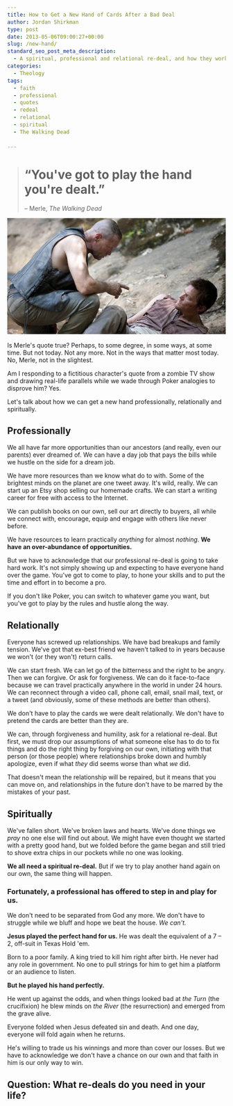 ```yaml
---
title: How to Get a New Hand of Cards After a Bad Deal
author: Jordan Shirkman
type: post
date: 2013-05-06T09:00:27+00:00
slug: /new-hand/
standard_seo_post_meta_description:
  - A spiritual, professional and relational re-deal, and how they work.
categories:
  - Theology
tags:
  - faith
  - professional
  - quotes
  - redeal
  - relational
  - spiritual
  - The Walking Dead

---
```

> # &#8220;You've got to play the hand you're dealt.&#8221;  
> &#8211; Merle, _The Walking Dead_

[![Image](/static/images/Merle-and-Darryl.jpeg)](https://jshirk.com/blog/new-hand)

Is Merle's quote true? Perhaps, to some degree, in some ways, at some time. But not today. Not any more. Not in the ways that matter most today. No, Merle, not in the slightest.

Am I responding to a fictitious character's quote from a zombie TV show and drawing real-life parallels while we wade through Poker analogies to disprove him? Yes.

Let's talk about how we can get a new hand professionally, relationally and spiritually.<!--more-->

## Professionally

We all have far more opportunities than our ancestors (and really, even our parents) ever dreamed of. We can have a day job that pays the bills while we hustle on the side for a dream job.

We have more resources than we know what do to with. Some of the brightest minds on the planet are one tweet away. It's wild, really. We can start up an Etsy shop selling our homemade crafts. We can start a writing career for free with access to the Internet.

We can publish books on our own, sell our art directly to buyers, all while we connect with, encourage, equip and engage with others like never before.

We have resources to learn practically _anything_ for almost _nothing_. **We have an over-abundance of opportunities.**

But we have to acknowledge that our professional re-deal is going to take hard work. It's not simply showing up and expecting to have everyone hand over the game. You've got to come to play, to hone your skills and to put the time and effort in to become a pro.

If you don't like Poker, you can switch to whatever game you want, but you've got to play by the rules and hustle along the way.

## Relationally

Everyone has screwed up relationships. We have bad breakups and family tension. We've got that ex-best friend we haven't talked to in years because we won't (or they won't) return calls.

We can start fresh. We can let go of the bitterness and the right to be angry. Then we can forgive. Or ask for forgiveness. We can do it face-to-face because we can travel practically anywhere in the world in under 24 hours. We can reconnect through a video call, phone call, email, snail mail, text, or a tweet (and obviously, some of these methods are better than others).

We don't have to play the cards we were dealt relationally. We don't have to pretend the cards are better than they are.

We can, through forgiveness and humility, ask for a relational re-deal. But first, we must drop our assumptions of what someone else has to do to fix things and do the right thing by forgiving on our own, initiating with that person (or those people) where relationships broke down and humbly apologize, even if what _they_ did seems worse than what _we_ did.

That doesn't mean the relationship will be repaired, but it means that you can move on, and relationships in the future don't have to be marred by the mistakes of your past.

## Spiritually

We've fallen short. We've broken laws and hearts. We've done things we _pray_ no one else will find out about. We might have even thought we started with a pretty good hand, but we folded before the game began and still tried to shove extra chips in our pockets while no one was looking.

**We all need a spiritual re-deal.** But if we try to play another hand again on our own, the same thing will happen.

### Fortunately, a professional has offered to step in and play for us.

We don't need to be separated from God any more. We don't have to struggle while we bluff and hope we beat the house. _We can't._

**Jesus played the perfect hand for us.** He was dealt the equivalent of a 7 &#8211; 2, off-suit in Texas Hold 'em.

Born to a poor family. A king tried to kill him right after birth. He never had any role in government. No one to pull strings for him to get him a platform or an audience to listen.

**But he played his hand perfectly.**

He went up against the odds, and when things looked bad at _the Turn_ (the crucifixion) he blew minds on _the River_ (the resurrection) and emerged from the grave alive.

Everyone folded when Jesus defeated sin and death. And one day, everyone will fold again when he returns.

He's willing to trade us his winnings and more than cover our losses. But we have to acknowledge we don't have a chance on our own and that faith in him is our only way to win.

## Question: What re-deals do you need in your life?
